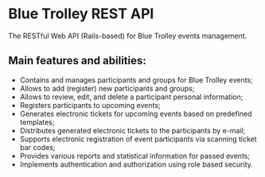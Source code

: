 # Blue Trolley REST API
The RESTful Web API (Rails-based) for Blue Trolley events management.
## Main features and abilities:
* Contains and manages participants and groups for Blue Trolley events;
* Allows to add (register) new participants and groups;
* Allows to review, edit, and delete a participant personal information;
* Registers participants to upcoming events;
* Generates electronic tickets for upcoming events based on predefined templates;
* Distributes generated electronic tickets to the participants by e-mail;
* Supports electronic registration of event participants via scanning ticket bar codes;
* Provides various reports and statistical information for passed events;
* Implements authentication and authorization using role based security.
